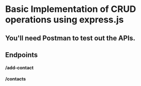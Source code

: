 # Basic Implementation of CRUD operations using express.js

## You'll need Postman to test out the APIs.

## Endpoints 

#### /add-contact
#### /contacts
